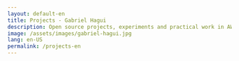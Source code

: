 ```yaml
---
layout: default-en
title: Projects - Gabriel Hagui
description: Open source projects, experiments and practical work in AWS Cloud, automation, homelab and software development.
image: /assets/images/gabriel-hagui.jpg
lang: en-US
permalink: /projects-en
---
```

